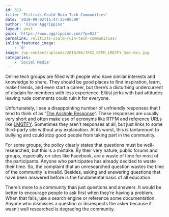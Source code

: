 ```yaml
---
id: 813
title: 'Elitists Could Ruin Tech Communities'
date: '2019-09-02T15:47:33+08:00'
author: 'Vince Aggrippino'
layout: post
guid: 'https://www.aggrippino.com/?p=813'
permalink: /elitists-could-ruin-tech-communities/
inline_featured_image:
    - '0'
image: /wp-content/uploads/2019/06/JFGI_RTFM_LMGTFY_Sad-min.jpg
categories:
    - 'Social Media'
---
```


Online tech groups are filled with people who have similar interests and knowledge to share. They should be good places to find inspiration, learn, make friends, and even start a career, but there’s a disturbing undercurrent of disdain for members with less experience. Elitist jerks with bad attitudes leaving rude comments could ruin it for everyone.

Unfortunately, I see a disappointing number of unfriendly responses that I tend to think of as “[The Asshole Response](https://www.aggrippino.com/the-asshole-response/)“. These responses are usually very short and often make use of acronyms like RTFM and reference URLs like <abbr title="Let Me Google That For You">[LMGTFY](https://lmgtfy.app/)</abbr>. Sometimes they aren’t responses at all, but just links to some third-party site without any explanation. At its worst, this is tantamount to bullying and could stop good people from taking part in the community.

For some groups, the policy clearly states that questions must be well-researched, but this is a mistake. By their very nature, public forums and groups, especially on sites like Facebook, are a waste of time for most of the participants. Anyone who participates has already decided to waste their time. So, the complaint that an unresearched question wastes the time of the community is invalid. Besides, asking and answering questions that have been answered before is the fundamental basis of all education.

There’s more to a community than just questions and answers. It would be better to encourage people to ask first when they’re having a problem. When that fails, use a search engine or reference some documentation. Anyone who dismisses a question or disrespects the asker because it wasn’t well researched is degrading the community.